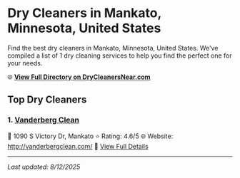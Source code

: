 # Dry Cleaners in Mankato, Minnesota, United States

Find the best dry cleaners in Mankato, Minnesota, United States. We've compiled a list of 1 dry cleaning services to help you find the perfect one for your needs.

🌐 **[View Full Directory on DryCleanersNear.com](https://drycleanersnear.com/city/US/Minnesota/Mankato)**

## Top Dry Cleaners

### 1. [Vanderberg Clean](https://drycleanersnear.com/dryCleaner/688ec2a34a20501142cb9c60/vanderberg-clean)
📍 1090 S Victory Dr, Mankato
⭐ Rating: 4.6/5
🌐 Website: http://vanderbergclean.com/
🔗 [View Full Details](https://drycleanersnear.com/dryCleaner/688ec2a34a20501142cb9c60/vanderberg-clean)


---

*Last updated: 8/12/2025*
